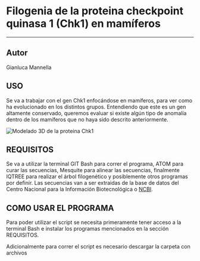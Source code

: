 # Filogenia de la proteina checkpoint quinasa 1 (Chk1) en mamíferos

------------------------------------------------------------------------

## Autor

Gianluca Mannella

## USO

Se va a trabajar con el gen Chk1 enfocándose en mamíferos, para ver como ha evolucionado en los distintos grupos. Entendiendo que este es un gen altamente conservado, queremos evaluar si existe algún tipo de anomalía dentro de los mamíferos que no haya sido descrito anteriormente.

![Modelado 3D de la proteina Chk1](https://encrypted-tbn0.gstatic.com/images?q=tbn:ANd9GcR3miTq7axlz4fFv22eVAk9jFArA_5bBPwrHQ&s)

## REQUISITOS

Se va a utilizar la terminal GIT Bash para correr el programa, ATOM para curar las secuencias, Mesquite para alinear las secuencias, finalmente IQTREE para realizar el árbol filogenético y posiblemente otros programas por definir. Las secuencias van a ser extraidas de la base de datos del Centro Nacional para la Información Biotecnológica o [NCBI](https://www.ncbi.nlm.nih.gov/).

## COMO USAR EL PROGRAMA

Para poder utilizar el script se necesita primeramente tener acceso a la terminal Bash e instalar los programas mencionados en la sección REQUISITOS.

Adicionalmente para correr el script es necesario descargar la carpeta con archivos
